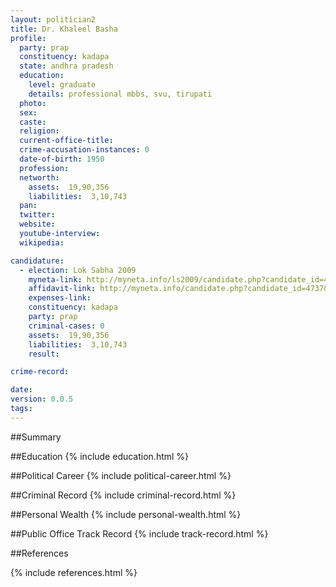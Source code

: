 ```yaml
---
layout: politician2
title: Dr. Khaleel Basha
profile: 
  party: prap
  constituency: kadapa
  state: andhra pradesh
  education: 
    level: graduate
    details: professional mbbs, svu, tirupati
  photo: 
  sex: 
  caste: 
  religion: 
  current-office-title: 
  crime-accusation-instances: 0
  date-of-birth: 1950
  profession: 
  networth: 
    assets:  19,90,356
    liabilities:  3,10,743
  pan: 
  twitter: 
  website: 
  youtube-interview: 
  wikipedia: 

candidature: 
  - election: Lok Sabha 2009
    myneta-link: http://myneta.info/ls2009/candidate.php?candidate_id=4737
    affidavit-link: http://myneta.info/candidate.php?candidate_id=4737&scan=original
    expenses-link: 
    constituency: kadapa 
    party: prap
    criminal-cases: 0
    assets:  19,90,356
    liabilities:  3,10,743
    result:  

crime-record: 

date: 
version: 0.0.5
tags: 
---
```

##Summary


##Education
{% include education.html %}


##Political Career
{% include political-career.html %}


##Criminal Record
{% include criminal-record.html %}


##Personal Wealth
{% include personal-wealth.html %}


##Public Office Track Record
{% include track-record.html %}


##References


{% include references.html %}